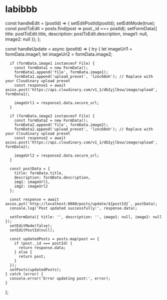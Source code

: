 # labibbb

  const handleEdit = (postId) => {
    setEditPostId(postId);
    setEditMode(true);
    const postToEdit = posts.find(post => post._id === postId);
    setFormData({ title: postToEdit.title, description: postToEdit.description, image1: null, image2: null });
  };

  const handleUpdate = async (postId) => {
    try {
      let imageUrl1 = formData.image1;
      let imageUrl2 = formData.image2;

      if (formData.image1 instanceof File) {
        const formData1 = new FormData();
        formData1.append('file', formData.image1);
        formData1.append('upload_preset', 'lzoc60oh'); // Replace with your Cloudinary upload preset
        const response1 = await axios.post('https://api.cloudinary.com/v1_1/db2yjlbsw/image/upload', formData1);

        imageUrl1 = response1.data.secure_url;
      }

      if (formData.image2 instanceof File) {
        const formData2 = new FormData();
        formData2.append('file', formData.image2);
        formData2.append('upload_preset', 'lzoc60oh'); // Replace with your Cloudinary upload preset
        const response2 = await axios.post('https://api.cloudinary.com/v1_1/db2yjlbsw/image/upload', formData2);

        imageUrl2 = response2.data.secure_url;
      }

      const postData = {
        title: formData.title,
        description: formData.description,
        img1: imageUrl1,
        img2: imageUrl2
      };

      const response = await axios.put(`http://localhost:8080/posts/update/${postId}`, postData);
      console.log('Post updated successfully:', response.data);

      setFormData({ title: '', description: '', image1: null, image2: null });
      setEditMode(false);
      setEditPostId(null);

      const updatedPosts = posts.map(post => {
        if (post._id === postId) {
          return response.data;
        } else {
          return post;
        }
      });
      setPosts(updatedPosts);
    } catch (error) {
      console.error('Error updating post:', error);
    }
  };